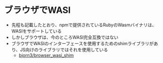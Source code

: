 # ブラウザでWASI

* 先程も記載したとおり、npmで提供されているRubyのWasmバイナリは、WASIをサポートしている
* しかしブラウザは、今のところWASI完全互換ではない
* ブラウザでWASIのインターフェースを使用するためのshimライブラリがあり、JS向けのライブラリではそれを使用している
  * [bjorn3/browser_wasi_shim](https://github.com/bjorn3/browser_wasi_shim)
